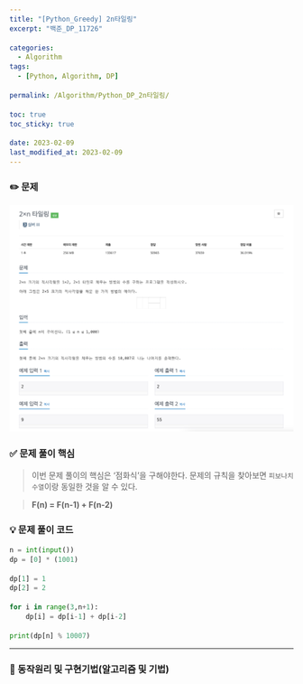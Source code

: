```yaml
---
title: "[Python_Greedy] 2n타일링"
excerpt: "백준_DP_11726"

categories:
  - Algorithm
tags:
  - [Python, Algorithm, DP]

permalink: /Algorithm/Python_DP_2n타일링/

toc: true
toc_sticky: true

date: 2023-02-09
last_modified_at: 2023-02-09
---
```

### ✏️ 문제

![11726.png](/assets/images/posts_img/Algorithm/11726.png)

### ✅ 문제 풀이 핵심

> 이번 문제 풀이의 핵심은 ‘점화식’을 구해야한다. 문제의 규칙을 찾아보면 `피보나치 수열`이랑 동일한 것을 알 수 있다.
> 

> **F(n) = F(n-1) + F(n-2)**
> 

### 💡 문제 풀이 코드

```python
n = int(input())
dp = [0] * (1001)

dp[1] = 1
dp[2] = 2

for i in range(3,n+1):
    dp[i] = dp[i-1] + dp[i-2]

print(dp[n] % 10007)
```

---

### 🚀 동작원리 및 구현기법(알고리즘 및 기법)
